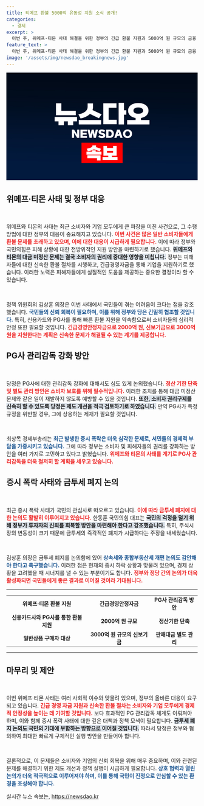 ```yaml
---
title: 티메프 환불 5000억 유동성 지원 소식 공개!
categories:
  - 경제
excerpt: >
  이번 주, 위메프·티몬 사태 해결을 위한 정부의 긴급 환불 지원과 5000억 원 규모의 금융 지원이 발표됐다. 또한, 증시 폭락과 관련해 금투세 폐지 논의가 급물살을 타고 있다. 소비자와 피해 기업의 권리구제가 시급히 추진될 예정이다.
feature_text: >
  이번 주, 위메프·티몬 사태 해결을 위한 정부의 긴급 환불 지원과 5000억 원 규모의 금융 지원이 발표됐다. 또한, 증시 폭락과 관련해 금투세 폐지 논의가 급물살을 타고 있다. 소비자와 피해 기업의 권리구제가 시급히 추진될 예정이다.
image: '/assets/img/newsdao_breakingnews.jpg'
---
```


<p><img src="/assets/img/newsdao_breakingnews.jpg" alt="bookingtag 속보" /></p>

<h2 data-ke-size="size26">위메프·티몬 사태 및 정부 대응</h2>

<p data-ke-size="size16">&nbsp;</p>

<p data-ke-size="size16">위메프와 티몬의 사태는 최근 소비자와 기업 모두에게 큰 파장을 미친 사건으로, 그 수행 방법에 대한 정부의 대응이 중요해지고 있습니다. <b><span style="color: #ee2323;">이번 사건은 많은 일반 소비자들에게 환불 문제를 초래하고 있으며, 이에 대한 대응이 시급하게 필요합니다.</span></b> 이에 따라 정부와 국민의힘은 피해 상황에 대한 전방위적인 지원 방안을 마련하기로 했습니다. <b><span style="background-color: #21538527;">위메프와 티몬의 대금 미정산 문제는 결국 소비자의 권리에 중대한 영향을 미칩니다.</span></b> 정부는 피해자들에 대한 신속한 환불 절차를 시행하고, 긴급경영자금을 통해 기업을 지원하기로 했습니다. 이러한 노력은 피해자들에게 실질적인 도움을 제공하는 중요한 결정이라 할 수 있습니다.</p>

<p data-ke-size="size16">&nbsp;</p>

<p data-ke-size="size16">정책 위원회의 김상훈 의장은 이번 사태에서 국민들이 겪는 어려움이 크다는 점을 강조했습니다. <b><span style="color: #1a5490;">국민들의 신뢰 회복이 필요하며, 이를 위해 정부와 당은 긴밀히 협조할 것입니다.</span></b> 특히, 신용카드와 PG사를 통해 빠른 환불 지원을 약속함으로써 소비자들의 심리적 안정 또한 필요할 것입니다. <b><span style="color: #ee2323;">긴급경영안정자금으로 2000억 원, 신보기금으로 3000억 원을 지원한다는 계획은 신속한 문제가 해결될 수 있는 계기를 제공합니다.</span></b></p>

<h2 data-ke-size="size26">PG사 관리감독 강화 방안</h2>

<p data-ke-size="size16">&nbsp;</p>

<p data-ke-size="size16">당정은 PG사에 대한 관리감독 강화에 대해서도 심도 있게 논의했습니다. <b><span style="color: #ee2323;">정산 기한 단축 및 별도 관리 방안은 소비자 보호를 위해 필수적입니다.</span></b> 이러한 조치를 통해 대금 미정산 문제와 같은 일이 재발하지 않도록 예방할 수 있을 것입니다. <b><span style="background-color: #21538527;">또한, 소비자 권리구제를 신속히 할 수 있도록 당정은 제도 개선을 적극 검토하기로 하였습니다.</span></b> 만약 PG사가 특정 규정을 위반할 경우, 그에 상응하는 제재가 필요할 것입니다.</p>

<p data-ke-size="size16">&nbsp;</p>

<p data-ke-size="size16">최상목 경제부총리는 <b><span style="color: #1a5490;">최근 발생한 증시 폭락은 더욱 심각한 문제로, 서민들의 경제적 부담을 가중시키고 있습니다.</span></b> 그에 따라 정부는 소비자 및 피해자들의 권리를 강화하는 방안을 여러 가지로 고민하고 있다고 밝혔습니다. <b><span style="color: #ee2323;">위메프와 티몬의 사태를 계기로 PG사 관리감독을 더욱 철저히 할 계획을 세우고 있습니다.</span></b></p>

<h2 data-ke-size="size26">증시 폭락 사태와 금투세 폐지 논의</h2>

<p data-ke-size="size16">&nbsp;</p>

<p data-ke-size="size16">최근 증시 폭락 사태가 국민의 관심사로 떠오르고 있습니다. <b><span style="color: #ee2323;">이에 따라 금투세 폐지에 대한 논의도 활발히 이루어지고 있습니다.</span></b> 한동훈 국민의힘 대표는 <b><span style="background-color: #21538527;">국민의 걱정을 덜기 위해 정부가 투자자의 신뢰를 회복할 방안을 마련해야 한다고 강조했습니다.</span></b> 특히, 주식시장의 변동성이 크기 때문에 금투세의 즉각적인 폐지가 시급하다는 주장을 내세웠습니다.</p>

<p data-ke-size="size16">&nbsp;</p>

<p data-ke-size="size16">김상훈 의장은 금투세 폐지를 논의함에 있어 <b><span style="color: #1a5490;">상속세와 종합부동산세 개편 논의도 감안해야 한다고 촉구했습니다.</span></b> 이러한 점은 현재의 증시 하락 상황과 맞물려 있으며, 경제 상황을 고려했을 때 시너지를 낼 수 있는 부분이기도 합니다. <b><span style="color: #ee2323;">정부와 정당 간의 논의가 더욱 활성화되면 국민들에게 좋은 결과로 이어질 것이라 기대됩니다.</span></b></p>

<hr />

<table style="width: 100%;">
<tr>
<td style="text-align: center; height: 17px;"><b>위메프·티몬 환불 지원</b></td>
<td style="text-align: center; height: 17px;"><b>긴급경영안정자금</b></td>
<td style="text-align: center; height: 17px;"><b>PG사 관리감독 방안</b></td>
</tr>
<tr>
<td style="text-align: center; height: 17px;"><b>신용카드사와 PG사를 통한 환불 지원</b></td>
<td style="text-align: center; height: 17px;"><b>2000억 원 규모</b></td>
<td style="text-align: center; height: 17px;"><b>정산기한 단축</b></td>
</tr>
<tr>
<td style="text-align: center; height: 17px;"><b>일반상품 구매자 대상</b></td>
<td style="text-align: center; height: 17px;"><b>3000억 원 규모의 신보기금</b></td>
<td style="text-align: center; height: 17px;"><b>판매대금 별도 관리</b></td>
</tr>
</table>

<hr />

<h2 data-ke-size="size26">마무리 및 제안</h2>

<p data-ke-size="size16">&nbsp;</p>

<p data-ke-size="size16">이번 위메프·티몬 사태는 여러 사회적 이슈와 맞물려 있으며, 정부의 올바른 대응이 요구되고 있습니다. <b><span style="color: #ee2323;">긴급 경영 자금 지원과 신속한 환불 절차는 소비자와 기업 모두에게 경제적 안정성을 높이는 데 기여할 것입니다.</span></b> 보다 효과적인 PG 관리감독 체계도 이뤄져야 하며, 이와 함께 증시 폭락 사태에 대한 깊은 대책과 정책 모색이 필요합니다. <b><span style="background-color: #21538527;">금투세 폐지 논의도 국민의 기대에 부합하는 방향으로 이어질 것입니다.</span></b> 따라서 당정은 정부와 협의하여 최대한 빠르게 구체적인 실행 방안을 만들어야 합니다.</p>

<p data-ke-size="size16">&nbsp;</p>

<p data-ke-size="size16">결론적으로, 이 문제들은 소비자와 기업의 신뢰 회복을 위해 매우 중요하며, 이와 관련된 문제를 해결하기 위한 제도 개선과 정책 실행이 시급하게 필요합니다. <b><span style="color: #1a5490;">상호 협력과 열린 논의가 더욱 적극적으로 이루어져야 하며, 이를 통해 국민이 진정으로 안심할 수 있는 환경을 조성해야 합니다.</span></b></p>
실시간 뉴스 속보는, <a href="https://newsdao.kr" rel="dofollow">https://newsdao.kr</a>


